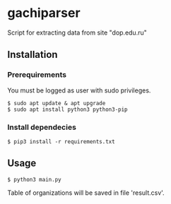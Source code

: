 # gachiparser
Script for extracting data from site "dop.edu.ru"
## Installation
### Prerequirements
You must be logged as user with sudo privileges. 
```
$ sudo apt update & apt upgrade
$ sudo apt install python3 python3-pip
```
### Install dependecies
```
$ pip3 install -r requirements.txt
```
## Usage
```
$ python3 main.py
```
Table of organizations will be saved in file 'result.csv'.
